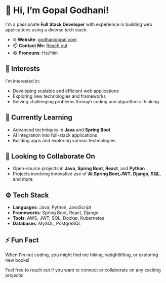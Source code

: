 # 👋 Hi, I’m Gopal Godhani!

I'm a passionate **Full Stack Developer** with experience in building web applications using a diverse tech stack.

- 🌐 **Website**: [godhanigopal.com](https://godhanigopal.com)
- 📫 **Contact Me**: [Reach out](https://godhanigopal.com/#/contact)
- 😄 **Pronouns**: He/Him

## 👀 Interests
I'm interested in:
- Developing scalable and efficient web applications
- Exploring new technologies and frameworks
- Solving challenging problems through coding and algorithmic thinking

## 🌱 Currently Learning
- Advanced techniques in **Java** and **Spring Boot**
- AI integration into full-stack applications
- Building apps and exploring various technologies

## 💞️ Looking to Collaborate On
- Open-source projects in **Java**, **Spring Boot**, **React**, and **Python**
- Projects involving innovative use of **AI**,**Spring Boot**,**JWT**, **Django**, **SQL**, and more

## ⚙️ Tech Stack
- **Languages**: Java, Python, JavaScript
- **Frameworks**: Spring Boot, React, Django
- **Tools**: AWS, JWT, SQL, Docker, Kubernetes
- **Databases**: MySQL, PostgreSQL

## ⚡ Fun Fact
When I'm not coding, you might find me hiking, weightlifting, or exploring new books!

Feel free to reach out if you want to connect or collaborate on any exciting projects!

<!---
godhani-gopal/godhani-gopal is a ✨ special ✨ repository because its `README.md` (this file) appears on your GitHub profile.
You can click the Preview link to take a look at your changes.
--->
